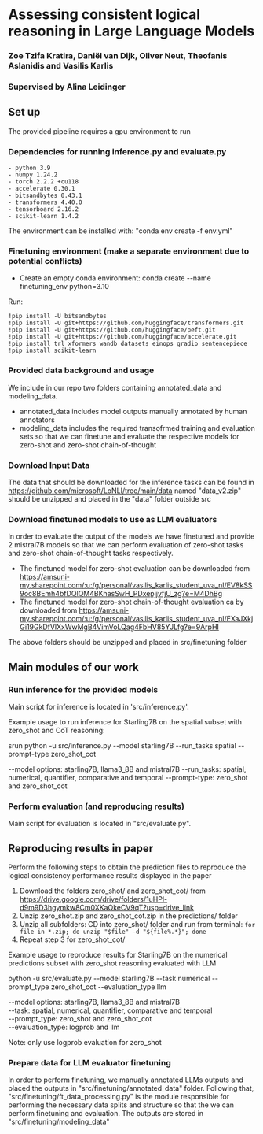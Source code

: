 # Assessing consistent logical reasoning in Large Language Models
### Zoe Tzifa Kratira, Daniël van Dijk, Oliver Neut, Theofanis Aslanidis and Vasilis Karlis
### Supervised by Alina Leidinger


## Set up

The provided pipeline requires a gpu environment to run 

### Dependencies for running inference.py and evaluate.py
```
- python 3.9
- numpy 1.24.2 
- torch 2.2.2 +cu118
- accelerate 0.30.1
- bitsandbytes 0.43.1
- transformers 4.40.0
- tensorboard 2.16.2
- scikit-learn 1.4.2 
```

The environment can be installed with: "conda env create -f env.yml"


### Finetuning environment (make a **separate** environment due to potential conflicts)

- Create an empty conda environment: conda create --name finetuning_env python=3.10

Run: 
```
!pip install -U bitsandbytes  
!pip install -U git+https://github.com/huggingface/transformers.git  
!pip install -U git+https://github.com/huggingface/peft.git  
!pip install -U git+https://github.com/huggingface/accelerate.git  
!pip install trl xformers wandb datasets einops gradio sentencepiece  
!pip install scikit-learn  
```

### Provided data background and usage
We include in our repo two folders containing annotated_data and modeling_data.
- annotated_data includes model outputs manually annotated by human annotators
- modeling_data includes the required transofrmed training and evaluation sets so that we can finetune and evaluate the respective models for zero-shot and zero-shot chain-of-thought 

### Download Input Data 
The data that should be downloaded for the inference tasks can be found in https://github.com/microsoft/LoNLI/tree/main/data named "data_v2.zip" should be unzipped and placed in the "data" folder outside src


### Download finetuned models to use as LLM evaluators

In order to evaluate the output of the models we have finetuned and provide 2 mistral7B models so that we can perform evaluation of zero-shot tasks and zero-shot chain-of-thought tasks respectively.

- The finetuned model for zero-shot evaluation can be downloaded from https://amsuni-my.sharepoint.com/:u:/g/personal/vasilis_karlis_student_uva_nl/EV8kSS9oc8BEmh4bfDQlQM4BKhasSwH_PDxepjjvfjU_zg?e=M4DhBg
- The finetuned model for zero-shot chain-of-thought evaluation ca by downloaded from https://amsuni-my.sharepoint.com/:u:/g/personal/vasilis_karlis_student_uva_nl/EXaJXkjGi19GkDfVlXxWwMgB4VimVoLQag4FbHV85YJLfg?e=9ArpHI

The above folders should be unzipped and placed in src/finetuning folder

## Main modules of our work

### Run inference for the provided models
Main script for inference is located in 'src/inference.py'. 

Example usage to run inference for Starling7B on the spatial subset with zero_shot and CoT reasoning:

srun python -u src/inference.py --model starling7B --run_tasks spatial --prompt-type zero_shot_cot

--model options: starling7B, llama3_8B and mistral7B
--run_tasks: spatial, numerical, quantifier, comparative and temporal
--prompt-type: zero_shot and zero_shot_cot

### Perform evaluation (and reproducing results)
Main script for evaluation is located in "src/evaluate.py". 

## Reproducing results in paper

Perform the following steps to obtain the prediction files to reproduce the logical consistency performance results displayed in the paper

1. Download the folders zero_shot/ and zero_shot_cot/ from https://drive.google.com/drive/folders/1uHPl-d9m9D3hgymkw8Cm0XKaOkeCV9qT?usp=drive_link
2. Unzip zero_shot.zip and zero_shot_cot.zip in the predictions/ folder
3. Unzip all subfolders: CD into zero_shot/ folder and run from terminal: ``` for file in *.zip; do unzip "$file" -d "${file%.*}"; done ```
4. Repeat step 3 for zero_shot_cot/

Example usage to reproduce results for Starling7B on the numerical predictions subset with zero_shot reasoning evaluated with LLM

python -u src/evaluate.py --model starling7B --task numerical --prompt_type zero_shot_cot --evaluation_type llm 

--model options: starling7B, llama3_8B and mistral7B  
--task: spatial, numerical, quantifier, comparative and temporal  
--prompt_type: zero_shot and zero_shot_cot  
--evaluation_type: logprob and llm  

Note: only use logprob evaluation for zero_shot



### Prepare data for LLM evaluator finetuning
In order to perform finetuning, we manually annotated LLMs outputs and placed the outputs in "src/finetuning/annotated_data" folder. Following that, "src/finetuning/ft_data_processing.py" is the module responsible for performing the necessary data splits and structure so that the we can perform finetuning and evaluation. The outputs are stored in "src/finetuning/modeling_data"

